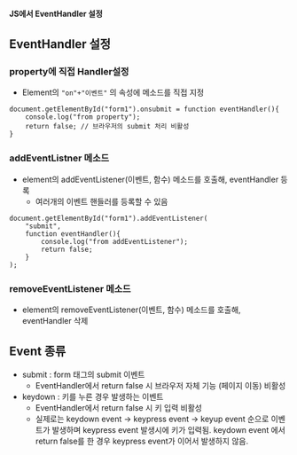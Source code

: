 #### JS에서 EventHandler 설정



## EventHandler 설정

### property에 직접 Handler설정

- Element의 `"on"+"이벤트"` 의 속성에 메소드를 직접 지정

```
document.getElementById("form1").onsubmit = function eventHandler(){
    console.log("from property");
    return false; // 브라우저의 submit 처리 비활성
}
```

### addEventListner 메소드

- element의 addEventListener(이벤트, 함수) 메소드를 호출해, eventHandler 등록
  - 여러개의 이벤트 핸들러를 등록할 수 있음

```
document.getElementById("form1").addEventListener(
    "submit", 
    function eventHandler(){
        console.log("from addEventListener");
        return false;
    }
);
```

### removeEventListener 메소드

- element의 removeEventListener(이벤트, 함수) 메소드를 호출해, eventHandler 삭제

## Event 종류

- submit : form 태그의 submit 이벤트
  - EventHandler에서 return false 시 브라우저 자체 기능 (페이지 이동) 비활성
- keydown : 키를 누른 경우 발생하는 이벤트
  - EventHandler에서 return false 시 키 입력 비활성
  - 실제로는 keydown event -> keypress event -> keyup event 순으로 이벤트가 발생하며 keypress event 발생시에 키가 입력됨. keydown event 에서 return false를 한 경우 keypress event가 이어서 발생하지 않음.